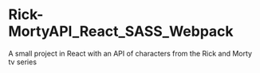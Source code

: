 # Rick-MortyAPI_React_SASS_Webpack
A small project in React with an API of characters from the Rick and Morty tv series
